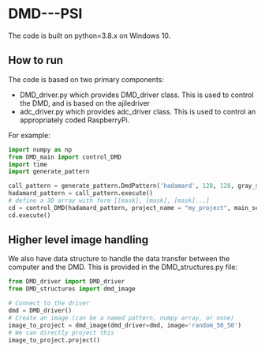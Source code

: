 # DMD---PSI

The code is built on python=3.8.x on Windows 10. 

## How to run
The code is based on two primary components:
- DMD_driver.py which provides DMD_driver class. This is used to control the DMD,
and is based on the ajiledriver
- adc_driver.py which provides adc_driver class. This is used to control an appropriately
coded RaspberryPi.

For example:

```python
import numpy as np
from DMD_main import control_DMD
import time
import generate_pattern

call_pattern = generate_pattern.DmdPattern('hadamard', 128, 128, gray_scale=255)
hadamard_pattern = call_pattern.execute()
# define a 3D array with form [[mask], [mask], [mask]...]
cd = control_DMD(hadamard_pattern, project_name = "my_project", main_sequence_itr=1, frame_time=50)
cd.execute()
```
## Higher level image handling

We also have data structure to handle the data transfer between the computer and the DMD.
This is provided in the DMD_structures.py file:

```python
from DMD_driver import DMD_driver
from DMD_structures import dmd_image

# Connect to the driver
dmd = DMD_driver()
# Create an image (can be a named pattern, numpy array, or none)
image_to_project = dmd_image(dmd_driver=dmd, image='random_50_50')
# We can directly project this
image_to_project.project()
```
